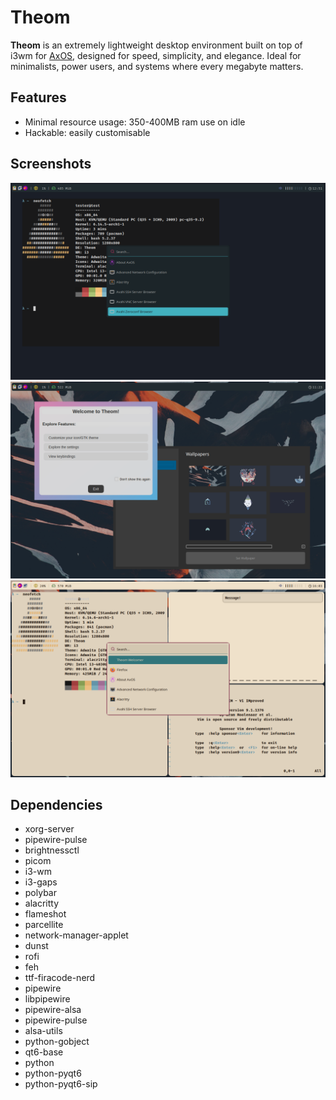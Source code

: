 # Theom

**Theom** is an extremely lightweight desktop environment built on top of i3wm for [AxOS](https://www.axos-project.com/), designed for speed, simplicity, and elegance. Ideal for minimalists, power users, and systems where every megabyte matters.

## Features

- Minimal resource usage: 350-400MB ram use on idle
- Hackable: easily customisable

## Screenshots

![image](https://raw.githubusercontent.com/AxOS-project/Theom/main/screenshots/screenshot1.png)
![image](https://raw.githubusercontent.com/AxOS-project/Theom/main/screenshots/screenshot3.png)
![image](https://raw.githubusercontent.com/AxOS-project/Theom/main/screenshots/screenshot4.png)

## Dependencies

- xorg-server
- pipewire-pulse
- brightnessctl
- picom
- i3-wm
- i3-gaps
- polybar
- alacritty
- flameshot
- parcellite
- network-manager-applet
- dunst
- rofi
- feh
- ttf-firacode-nerd
- pipewire
- libpipewire
- pipewire-alsa
- pipewire-pulse
- alsa-utils
- python-gobject
- qt6-base
- python
- python-pyqt6
- python-pyqt6-sip
